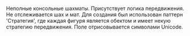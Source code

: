 Неполные консольные шахматы. Присутствует логика передвижения. Не отслеживается шах и мат.
Для создания был использован паттерн 'Стратегия', где каждая фигуря является обектом и имеет некую стратегию передвижения.
Поле отрисовывается символами Unicode.
